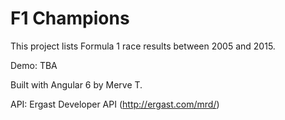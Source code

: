 # F1 Champions

This project lists Formula 1 race results between 2005 and 2015.

Demo: TBA

Built with Angular 6 by Merve T.

API: Ergast Developer API (http://ergast.com/mrd/)








